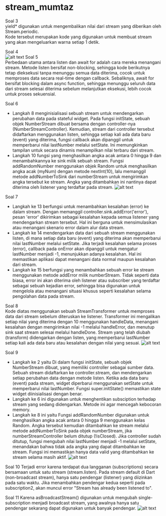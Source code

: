 # stream_mumtaz

Soal 3\
yield* digunakan untuk mengembalikan nilai dari stream yang diberikan oleh Stream.periodic.\
Kode tersebut merupakan kode yang digunakan untuk membuat stream yang akan mengeluarkan warna setiap 1 detik. 

Soal 4\
![alt text](images/soal4.gif)
Soal 5\
Perbedaan utama antara listen dan await for adalah cara mereka menangani stream. Metode listen bersifat non-blocking, sehingga kode berikutnya tetap dieksekusi tanpa menunggu semua data diterima, cocok untuk memproses data secara real-time dengan callback. Sebaliknya, await for bersifat blocking dalam async function, sehingga menunggu seluruh data dari stream selesai diterima sebelum melanjutkan eksekusi, lebih cocok untuk proses sekuensial.

Soal 6
- Langkah 8 menginisialisasi sebuah stream untuk mendengarkan perubahan data pada stateful widget. Pada fungsi initState, sebuah objek NumberStream dibuat bersama dengan controller-nya (NumberStreamController). Kemudian, stream dari controller tersebut didaftarkan menggunakan listen, sehingga setiap kali ada data baru (event) yang diterima, fungsi callback akan dipanggil untuk memperbarui nilai lastNumber melalui setState. Ini memungkinkan tampilan untuk secara dinamis menampilkan nilai terbaru dari stream.
- Langkah 10 fungsi yang menghasilkan angka acak antara 0 hingga 9 dan menambahkannya ke sink milik sebuah stream. Fungsi addRandomNumber menggunakan objek Random untuk menghasilkan angka acak (myNum) dengan metode nextInt(10), lalu memanggil metode addNumberToSink dari numberStream untuk mengirimkan angka tersebut ke stream. Angka yang ditambahkan ini nantinya dapat diterima oleh listener yang terdaftar pada stream.
![alt text](images/Soal6.gif)

Soal 7
- Langkah ke 13 berfungsi untuk menambahkan kesalahan (error) ke dalam stream. Dengan memanggil controller.sink.addError('error'), pesan 'error' dikirimkan sebagai kesalahan kepada semua listener yang mendengarkan stream tersebut. Hal ini berguna untuk mensimulasikan atau menangani skenario error dalam alur data stream.
- Langkah ke 14 mendengarkan data dari sebuah stream menggunakan listen, di mana setiap data baru (event) yang diterima akan memperbarui nilai lastNumber melalui setState. Jika terjadi kesalahan selama proses (error), callback pada onError akan dipanggil untuk mengatur lastNumber menjadi -1, menunjukkan adanya kesalahan. Hal ini memastikan aplikasi dapat menangani data normal maupun kesalahan dari stream.
- Langkah ke 15 berfungsi yang menambahkan sebuah error ke stream menggunakan metode addError milik numberStream. Tidak seperti data biasa, error ini akan diterima oleh listener atau subscriber yang terdaftar sebagai sebuah kejadian error, sehingga bisa digunakan untuk mengelola atau menangani situasi khusus seperti kesalahan selama pengolahan data pada stream.

Soal 8\
Kode diatas menggunakan sebuah StreamTransformer untuk memproses data dari stream sebelum diteruskan ke listener. Transformer ini mengalikan setiap nilai yang diterima dengan 10 menggunakan handleData, menangani kesalahan dengan mengirimkan nilai -1 melalui handleError, dan menutup sink saat stream selesai melalui handleDone. Stream yang telah diubah (transform) didengarkan dengan listen, yang memperbarui lastNumber setiap kali ada data baru atau kesalahan dengan nilai yang sesuai.
![alt text](images/soal8.gif)

Soal 9
- Langkah ke 2 yaitu Di dalam fungsi initState, sebuah objek NumberStream dibuat, yang memiliki controller sebagai sumber data. Sebuah stream didaftarkan ke controller.stream, dan mendengarkan setiap perubahan data dengan metode listen. Ketika ada data baru (event) pada stream, widget diperbarui menggunakan setState untuk memperbarui nilai lastNumber. Fungsi super.initState() memastikan state widget diinisialisasi dengan benar.
- Langkah ke 6 ini digunakan untuk menghentikan subsciption terhadap stream yang sedang didengarkan. Metode ini agar mencegah kebocoran memory.
- Langkah ke 8 ini yaitu Fungsi addRandomNumber digunakan untuk menghasilkan angka acak antara 0 hingga 9 menggunakan kelas Random. Angka tersebut kemudian ditambahkan ke stream melalui metode addNumberToSink pada objek numberStream, jika numberStreamController belum ditutup (!isClosed). Jika controller sudah ditutup, fungsi mengubah nilai lastNumber menjadi -1 melalui setState, menandakan bahwa tidak ada angka yang dapat ditambahkan ke stream. Fungsi ini memastikan hanya data valid yang ditambahkan ke stream selama masih aktif.
![alt text](images/soal9.gif)

Soal 10
Terjadi error karena terdapat dua langganan (subscriptions) secara bersamaan untuk satu stream (stream.listen). Pada stream default di Dart (non-broadcast stream), hanya satu pendengar (listener) yang diizinkan pada satu waktu. Jika menambahkan pendengar kedua seperti pada subscription2, akan muncul error "Stream has already been listened to".

Soal 11
Karena asBroadcastStream() digunakan untuk mengubah single-subscription menjadi broadcast stream, yang awalnya hanya satu pendengar sekarang dapat digunakan untuk banyak pendengar.
![alt text](images/soal11.gif)